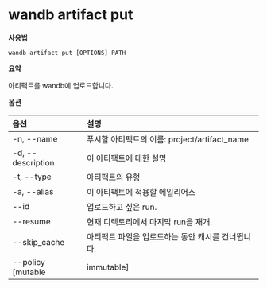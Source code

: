 # wandb artifact put

**사용법**

`wandb artifact put [OPTIONS] PATH`

**요약**

아티팩트를 wandb에 업로드합니다.

**옵션**

| **옵션** | **설명** |
| :--- | :--- |
| -n, --name | 푸시할 아티팩트의 이름:   project/artifact_name |
| -d, --description | 이 아티팩트에 대한 설명 |
| -t, --type | 아티팩트의 유형 |
| -a, --alias | 이 아티팩트에 적용할 에일리어스 |
| --id | 업로드하고 싶은 run. |
| --resume | 현재 디렉토리에서 마지막 run을 재개. |
| --skip_cache | 아티팩트 파일을 업로드하는 동안 캐시를 건너뜁니다. |
| --policy [mutable|immutable] | 아티팩트 파일을 업로드하는 동안 저장 정책을 설정합니다. |